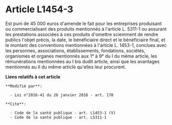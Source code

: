 # Article L1454-3

Est puni de 45 000 euros d'amende le fait pour les entreprises produisant ou commercialisant des produits mentionnés à
l'article L. 5311-1 ou assurant les prestations associées à ces produits d'omettre sciemment de rendre publics l'objet
précis, la date, le bénéficiaire direct et le bénéficiaire final, et le montant des conventions mentionnées à l'article L.
1453-1, conclues avec les personnes, associations, établissements, fondations, sociétés, organismes et organes mentionnés aux
1° à 9° du I du même article, les rémunérations mentionnées au I bis dudit article, ainsi que les avantages mentionnés au II
du même article qu'elles leur procurent.

**Liens relatifs à cet article**

	**Modifié par**:

	  - Loi n°2016-41 du 26 janvier 2016 - art. 178

	**Cite**:

	  - Code de la santé publique - art. L1453-1 (V)
	  - Code de la santé publique - art. L5311-1
